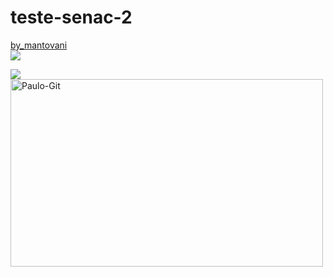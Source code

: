# teste-senac-2
<a href="https://github.com/mantovanip">by_mantovani</a>
<br>
<img src="https://classic.exame.com/wp-content/uploads/2018/07/baidu.png?w=680">
 
 <img src="https://t2.tudocdn.net/361331?w=1920">
 <br>
    <img align="center" alt="Paulo-Git" height="300" width="500" src="https://cdn.jsdelivr.net/gh/devicons/devicon/icons/git/git-original.svg" />
